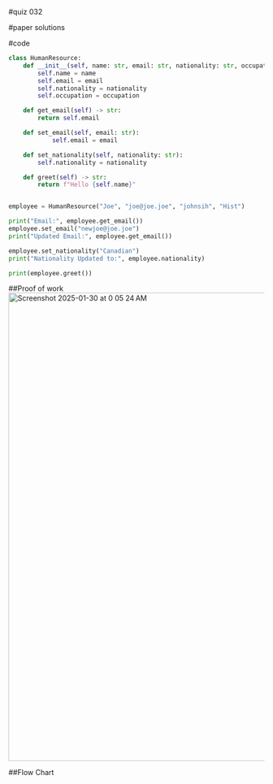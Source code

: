 #quiz 032


#paper solutions


#code
```.py
class HumanResource:
    def __init__(self, name: str, email: str, nationality: str, occupation: str):
        self.name = name
        self.email = email
        self.nationality = nationality
        self.occupation = occupation

    def get_email(self) -> str:
        return self.email

    def set_email(self, email: str):
            self.email = email

    def set_nationality(self, nationality: str):
        self.nationality = nationality

    def greet(self) -> str:
        return f"Hello {self.name}"


employee = HumanResource("Joe", "joe@joe.joe", "johnsih", "Hist")

print("Email:", employee.get_email())
employee.set_email("newjoe@joe.joe")
print("Updated Email:", employee.get_email())

employee.set_nationality("Canadian")
print("Nationality Updated to:", employee.nationality)

print(employee.greet())
```

##Proof of work
<img width="922" alt="Screenshot 2025-01-30 at 0 05 24 AM" src="https://github.com/user-attachments/assets/763c262d-0318-49a3-8e10-3d610c58785f" />

##Flow Chart
